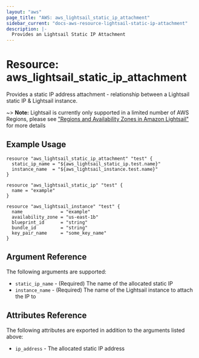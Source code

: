 ```yaml
---
layout: "aws"
page_title: "AWS: aws_lightsail_static_ip_attachment"
sidebar_current: "docs-aws-resource-lightsail-static-ip-attachment"
description: |-
  Provides an Lightsail Static IP Attachment
---
```


# Resource: aws_lightsail_static_ip_attachment

Provides a static IP address attachment - relationship between a Lightsail static IP & Lightsail instance.

~> **Note:** Lightsail is currently only supported in a limited number of AWS Regions, please see ["Regions and Availability Zones in Amazon Lightsail"](https://lightsail.aws.amazon.com/ls/docs/overview/article/understanding-regions-and-availability-zones-in-amazon-lightsail) for more details

## Example Usage

```hcl
resource "aws_lightsail_static_ip_attachment" "test" {
  static_ip_name = "${aws_lightsail_static_ip.test.name}"
  instance_name  = "${aws_lightsail_instance.test.name}"
}

resource "aws_lightsail_static_ip" "test" {
  name = "example"
}

resource "aws_lightsail_instance" "test" {
  name              = "example"
  availability_zone = "us-east-1b"
  blueprint_id      = "string"
  bundle_id         = "string"
  key_pair_name     = "some_key_name"
}
```

## Argument Reference

The following arguments are supported:

* `static_ip_name` - (Required) The name of the allocated static IP
* `instance_name` - (Required) The name of the Lightsail instance to attach the IP to

## Attributes Reference

The following attributes are exported in addition to the arguments listed above:

* `ip_address` - The allocated static IP address
